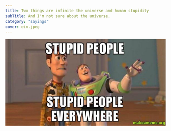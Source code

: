 ```yaml
---
title: Two things are infinite the universe and human stupidity
subTitle: And I'm not sure about the universe.
category: "sayings"
cover: ein.jpeg
---
```


![unsplash.com](./stp.jpg)
